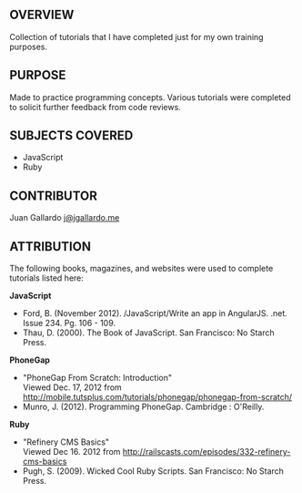 OVERVIEW
------------------
Collection of tutorials that I have completed just for my own training purposes. 

PURPOSE
------------------
Made to practice programming concepts. Various tutorials were completed to solicit further feedback from code reviews. 

SUBJECTS COVERED
------------------
* JavaScript
* Ruby

CONTRIBUTOR
------------------
Juan Gallardo j@jgallardo.me


ATTRIBUTION
------------------
The following books, magazines, and websites were used to complete tutorials listed here:

__JavaScript__
+ Ford, B. (November 2012). /JavaScript/Write an app in AngularJS. .net. Issue 234. Pg. 106 - 109.
+ Thau, D. (2000). The Book of JavaScript. San Francisco: No Starch Press. 

__PhoneGap__ 
+ "PhoneGap From Scratch: Introduction"<br />
Viewed Dec. 17, 2012 from http://mobile.tutsplus.com/tutorials/phonegap/phonegap-from-scratch/
+ Munro, J. (2012). Programming PhoneGap. Cambridge : O'Reilly.

__Ruby__
+ "Refinery CMS Basics"<br />
Viewed Dec 16. 2012 from http://railscasts.com/episodes/332-refinery-cms-basics
+ Pugh, S. (2009). Wicked Cool Ruby Scripts. San Francisco: No Starch Press. 
